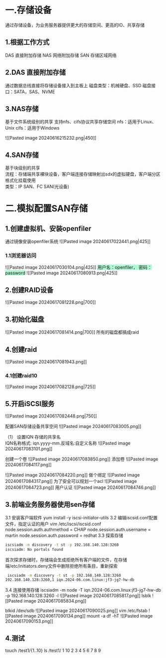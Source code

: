 
# 一.存储设备
通过存储设备，为业务服务器提供更大的存储空间、更高的IO、共享存储
## 1.根据工作方式
DAS 直接附加存储
NAS 网络附加存储
SAN 存储区域网络
## 2.DAS 直接附加存储
通过数据总线直接将存储设备接入到主板上
磁盘类型：机械硬盘、SSD
磁盘接口：SATA，SAS、NVME
## 3.NAS存储
基于文件系统级别的共享
支持nfs、cifs协议共享存储空间
nfs：适用于Linux、Unix
cifs：适用于Windows

![[Pasted image 20240616215232.png|450]]
## 4.SAN存储
基于块级别的共享  
流程：存储端共享裸块设备，客户端连接存储映射出sdx的虚拟硬盘，客户端分区格式化挂载使用  
类型：IP SAN、FC SAN(光设备)
 
# 二.模拟配置SAN存储
## 1.创建虚拟机、安装openfiler
通过镜像安装openfiler系统
![[Pasted image 20240617022441.png|425]]
### 1.1浏览器访问
![[Pasted image 20240617030104.png|425]]
<span style="background:#affad1">用户名：openfiler， 密码：password</span>
![[Pasted image 20240617080913.png|425]]
## 2.创建RAID设备

![[Pasted image 20240617081228.png|700]]
## 3.初始化磁盘
![[Pasted image 20240617081414.png|700]]
所有的磁盘都搞成raid

## 4.创建raid
![[Pasted image 20240617081943.png]]

### 4.1创建raid10
![[Pasted image 20240617082128.png|725]]
## 5.开启iSCSI服务
![[Pasted image 20240617082448.png|750]]

配置SAN存储设备共享空间
![[Pasted image 20240617083005.png]]

（1） 设置IQN
存储的共享名  
IQN名称格式: iqn.yyyy-mm.反域名:自定义名称
![[Pasted image 20240617083101.png]]

创建一个卷
![[Pasted image 20240617083850.png]]
添加卷
![[Pasted image 20240617084117.png]]

![[Pasted image 20240617084220.png]]
做个绑定
![[Pasted image 20240617084317.png]]
为了安全可以规划一个acl
![[Pasted image 20240617084723.png]]
用户认证
![[Pasted image 20240617084746.png]]


## 3.前端业务服务器使用sen存储

3.1 安装客户端软件
 yum install -y iscsi-initiator-utils 
3.2 编辑iscsid.conf配置文件，指定认证的用户
vim /etc/iscsi/iscsid.conf 
node.session.auth.authmethod = CHAP
node.session.auth.username = martin
node.session.auth.password = redhat
3.3 探索存储
```bash
iscsiadm -m discovery -t st -p 192.168.140.128:3260 
iscsiadm: No portals found
```
首次探求存储时，存储端会生成拒绝所有客户端的文件，在存储端/etc/initiators.deny文件中删除拒绝所有条目，重新探索
```bash
 iscsiadm -m discovery -t st -p 192.168.140.128:3260 
192.168.140.128:3260,1 iqn.2024-06.com.linux:jf3-jg7-hw-db
```
3.4 连接使用存储
iscsiadm -m node -T iqn.2024-06.com.linux:jf3-jg7-hw-db -p 192.168.140.128:3260 -l
![[Pasted image 20240617085817.png]]
lsblk
![[Pasted image 20240617085834.png]]

 blkid /dev/sdb
 ![[Pasted image 20240617090025.png]]
vim /etc/fstab 
![[Pasted image 20240617090134.png]]
mount -a
df -hT
![[Pasted image 20240617090153.png]]

## 4.测试
touch /test1/{1..10}
ls /test1/
1  10  2  3  4  5  6  7  8  9


